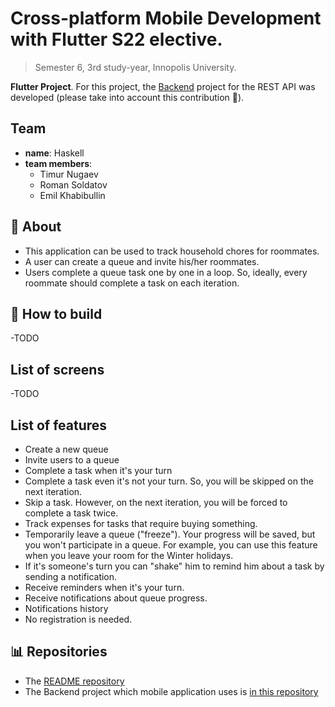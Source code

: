 # Cross-platform Mobile Development with Flutter S22 elective.

> Semester 6, 3rd study-year, Innopolis University.

**Flutter Project**. For this project, the [Backend](https://github.com/InnoQueue/Backend) project for the REST API was developed (please take into account this contribution 🙏).

## Team
- **name**: Haskell
- **team members**:
    - Timur Nugaev
    - Roman Soldatov
    - Emil Khabibullin

## 📌 About
- This application can be used to track household chores for roommates.
- A user can create a queue and invite his/her roommates.
- Users complete a queue task one by one in a loop. So, ideally, every roommate should complete a task on each iteration.

## 📲 How to build
-TODO

## List of screens
-TODO

## List of features
- Create a new queue
- Invite users to a queue
- Complete a task when it's your turn
- Complete a task even it's not your turn. So, you will be skipped on the next iteration.
- Skip a task. However, on the next iteration, you will be forced to complete a task twice.
- Track expenses for tasks that require buying something.
- Temporarily leave a queue ("freeze"). Your progress will be saved, but you won't participate in a queue. For example, you can use this feature when you leave your room for the Winter holidays.
- If it's someone's turn you can "shake" him to remind him about a task by sending a notification.
- Receive reminders when it's your turn.
- Receive notifications about queue progress.
- Notifications history
- No registration is needed.

## 📊 Repositories
- The [README repository](https://github.com/InnoQueue/Mobile)
- The Backend project which mobile application uses is [in this repository](https://github.com/InnoQueue/Backend)
